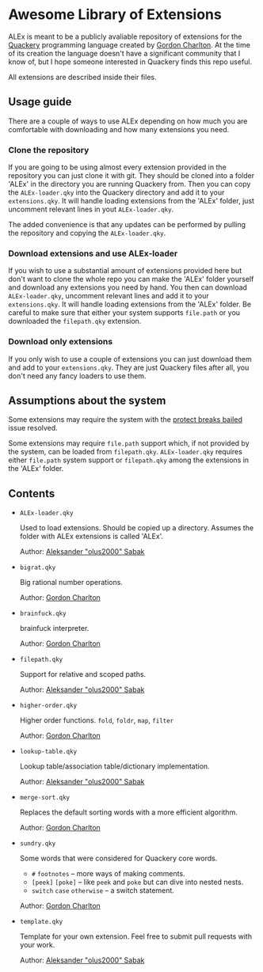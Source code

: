 # Awesome Library of Extensions
ALEx is meant to be a publicly avaliable repository of extensions for the [Quackery](https://github.com/GordonCharlton/Quackery) programming language created by [Gordon Charlton](https://github.com/GordonCharlton). At the time of its creation the language doesn't have a significant community that I know of, but I hope someone interested in Quackery finds this repo useful.

All extensions are described inside their files.

## Usage guide
There are a couple of ways to use ALEx depending on how much you are comfortable with downloading and how many extensions you need.

### Clone the repository
If you are going to be using almost every extension provided in the repository you can just clone it with git. They should be cloned into a folder 'ALEx' in the directory you are running Quackery from. Then you can copy the `ALEx-loader.qky` into the Quackery directory and add it to your `extensions.qky`. It will handle loading extensions from the 'ALEx' folder, just uncomment relevant lines in yout `ALEx-loader.qky`.

The added convenience is that any updates can be performed by pulling the repository and copying the `ALEx-loader.qky`.

### Download extensions and use ALEx-loader
If you wish to use a substantial amount of extensions provided here but don't want to clone the whole repo you can make the 'ALEx' folder yourself and download any extensions you need by hand. You then can download `ALEx-loader.qky`, uncomment relevant lines and add it to your `extensions.qky`. It will handle loading extensions from the 'ALEx' folder. Be careful to make sure that either your system supports `file.path` or you downloaded the `filepath.qky` extension.

### Download only extensions
If you only wish to use a couple of extensions you can just download them and add to your `extensions.qky`. They are just Quackery files after all, you don't need any fancy loaders to use them.

## Assumptions about the system
Some extensions may require the system with the [protect breaks bailed](https://github.com/GordonCharlton/Quackery/issues/3) issue resolved.

Some extensions may require `file.path` support which, if not provided by the system, can be loaded from `filepath.qky`. `ALEx-loader.qky` requires either `file.path` system support or `filepath.qky` among the extensions in the 'ALEx' folder.

## Contents
* `ALEx-loader.qky`

  Used to load extensions. Should be copied up a directory. Assumes the folder with ALEx extensions is called 'ALEx'.

  Author: [Aleksander "olus2000" Sabak](https://github.com/olus2000)

* `bigrat.qky`

  Big rational number operations.

  Author: [Gordon Charlton](https://github.com/GordonCharlton)

* `brainfuck.qky`

  brainfuck interpreter.

  Author: [Gordon Charlton](https://github.com/GordonCharlton)

* `filepath.qky`

  Support for relative and scoped paths.

  Author: [Aleksander "olus2000" Sabak](https://github.com/olus2000)

* `higher-order.qky`

  Higher order functions. `fold`, `foldr`, `map`, `filter`

  Author: [Gordon Charlton](https://github.com/GordonCharlton)

* `lookup-table.qky`

  Lookup table/association table/dictionary implementation.

  Author: [Aleksander "olus2000" Sabak](https://github.com/olus2000)

* `merge-sort.qky`

  Replaces the default sorting words with a more efficient algorithm.

  Author: [Gordon Charlton](https://github.com/GordonCharlton)
  
* `sundry.qky`

   Some words that were considered for Quackery core words.

   * `#` `footnotes` – more ways of making comments.
   * `[peek]` `[poke]` – like `peek` and `poke` but can dive into nested nests.
   * `switch` `case` `otherwise` – a switch statement.

  Author: [Gordon Charlton](https://github.com/GordonCharlton)


* `template.qky`

  Template for your own extension. Feel free to submit pull requests with your work.

  Author: [Aleksander "olus2000" Sabak](https://github.com/olus2000)
